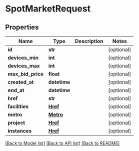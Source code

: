 # SpotMarketRequest


## Properties
Name | Type | Description | Notes
------------ | ------------- | ------------- | -------------
**id** | **str** |  | [optional] 
**devices_min** | **int** |  | [optional] 
**devices_max** | **int** |  | [optional] 
**max_bid_price** | **float** |  | [optional] 
**created_at** | **datetime** |  | [optional] 
**end_at** | **datetime** |  | [optional] 
**href** | **str** |  | [optional] 
**facilities** | [**Href**](Href.md) |  | [optional] 
**metro** | [**Metro**](Metro.md) |  | [optional] 
**project** | [**Href**](Href.md) |  | [optional] 
**instances** | [**Href**](Href.md) |  | [optional] 

[[Back to Model list]](../README.md#documentation-for-models) [[Back to API list]](../README.md#documentation-for-api-endpoints) [[Back to README]](../README.md)


